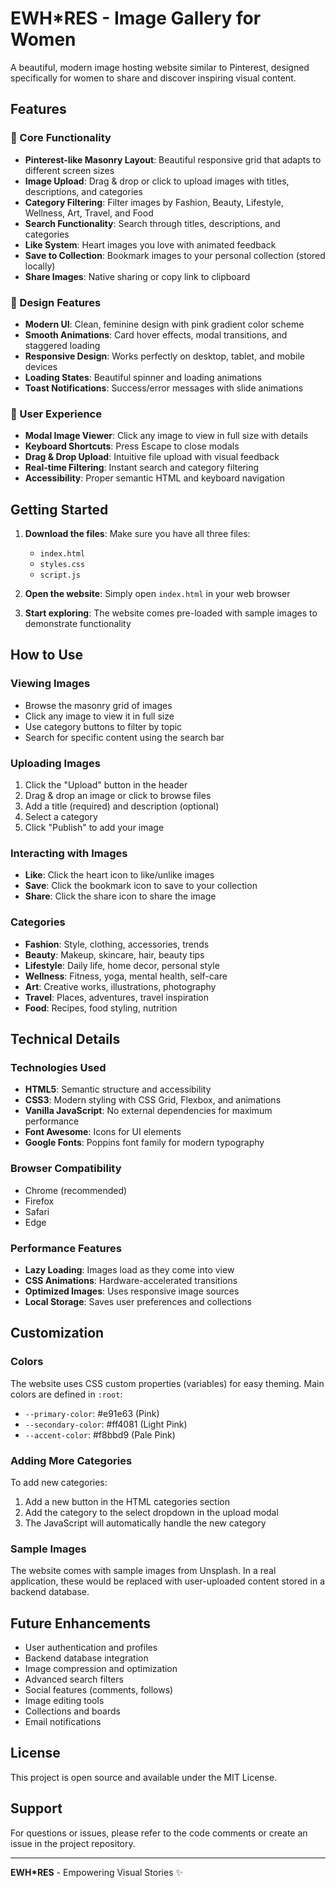 # EWH*RES - Image Gallery for Women

A beautiful, modern image hosting website similar to Pinterest, designed specifically for women to share and discover inspiring visual content.

## Features

### 🌟 Core Functionality
- **Pinterest-like Masonry Layout**: Beautiful responsive grid that adapts to different screen sizes
- **Image Upload**: Drag & drop or click to upload images with titles, descriptions, and categories
- **Category Filtering**: Filter images by Fashion, Beauty, Lifestyle, Wellness, Art, Travel, and Food
- **Search Functionality**: Search through titles, descriptions, and categories
- **Like System**: Heart images you love with animated feedback
- **Save to Collection**: Bookmark images to your personal collection (stored locally)
- **Share Images**: Native sharing or copy link to clipboard

### 🎨 Design Features
- **Modern UI**: Clean, feminine design with pink gradient color scheme
- **Smooth Animations**: Card hover effects, modal transitions, and staggered loading
- **Responsive Design**: Works perfectly on desktop, tablet, and mobile devices
- **Loading States**: Beautiful spinner and loading animations
- **Toast Notifications**: Success/error messages with slide animations

### 📱 User Experience
- **Modal Image Viewer**: Click any image to view in full size with details
- **Keyboard Shortcuts**: Press Escape to close modals
- **Drag & Drop Upload**: Intuitive file upload with visual feedback
- **Real-time Filtering**: Instant search and category filtering
- **Accessibility**: Proper semantic HTML and keyboard navigation

## Getting Started

1. **Download the files**: Make sure you have all three files:
   - `index.html`
   - `styles.css`
   - `script.js`

2. **Open the website**: Simply open `index.html` in your web browser

3. **Start exploring**: The website comes pre-loaded with sample images to demonstrate functionality

## How to Use

### Viewing Images
- Browse the masonry grid of images
- Click any image to view it in full size
- Use category buttons to filter by topic
- Search for specific content using the search bar

### Uploading Images
1. Click the "Upload" button in the header
2. Drag & drop an image or click to browse files
3. Add a title (required) and description (optional)
4. Select a category
5. Click "Publish" to add your image

### Interacting with Images
- **Like**: Click the heart icon to like/unlike images
- **Save**: Click the bookmark icon to save to your collection
- **Share**: Click the share icon to share the image

### Categories
- **Fashion**: Style, clothing, accessories, trends
- **Beauty**: Makeup, skincare, hair, beauty tips
- **Lifestyle**: Daily life, home decor, personal style
- **Wellness**: Fitness, yoga, mental health, self-care
- **Art**: Creative works, illustrations, photography
- **Travel**: Places, adventures, travel inspiration
- **Food**: Recipes, food styling, nutrition

## Technical Details

### Technologies Used
- **HTML5**: Semantic structure and accessibility
- **CSS3**: Modern styling with CSS Grid, Flexbox, and animations
- **Vanilla JavaScript**: No external dependencies for maximum performance
- **Font Awesome**: Icons for UI elements
- **Google Fonts**: Poppins font family for modern typography

### Browser Compatibility
- Chrome (recommended)
- Firefox
- Safari
- Edge

### Performance Features
- **Lazy Loading**: Images load as they come into view
- **CSS Animations**: Hardware-accelerated transitions
- **Optimized Images**: Uses responsive image sources
- **Local Storage**: Saves user preferences and collections

## Customization

### Colors
The website uses CSS custom properties (variables) for easy theming. Main colors are defined in `:root`:
- `--primary-color`: #e91e63 (Pink)
- `--secondary-color`: #ff4081 (Light Pink)
- `--accent-color`: #f8bbd9 (Pale Pink)

### Adding More Categories
To add new categories:
1. Add a new button in the HTML categories section
2. Add the category to the select dropdown in the upload modal
3. The JavaScript will automatically handle the new category

### Sample Images
The website comes with sample images from Unsplash. In a real application, these would be replaced with user-uploaded content stored in a backend database.

## Future Enhancements

- User authentication and profiles
- Backend database integration
- Image compression and optimization
- Advanced search filters
- Social features (comments, follows)
- Image editing tools
- Collections and boards
- Email notifications

## License

This project is open source and available under the MIT License.

## Support

For questions or issues, please refer to the code comments or create an issue in the project repository.

---

**EWH*RES** - Empowering Visual Stories ✨ 